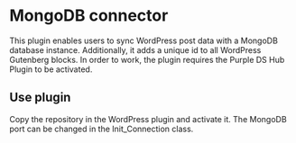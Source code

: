 # MongoDB connector

This plugin enables users to sync WordPress post data with a MongoDB database instance. 
Additionally, it adds a unique id to all WordPress Gutenberg blocks.
In order to work, the plugin requires the Purple DS Hub Plugin to be activated.

## Use plugin
Copy the repository in the WordPress plugin and activate it. 
The MongoDB port can be changed in the Init_Connection class.  

